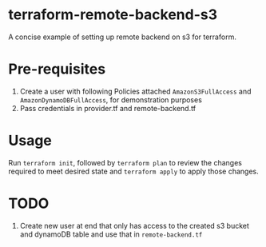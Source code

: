 # terraform-remote-backend-s3
A concise example of setting up remote backend on s3 for terraform.

# Pre-requisites

1. Create a user with following Policies attached `AmazonS3FullAccess` and `AmazonDynamoDBFullAccess`, for demonstration purposes
2. Pass credentials in provider.tf and remote-backend.tf

# Usage

Run `terraform init`, followed by `terraform plan` to review the changes required to meet desired state and 
`terraform apply` to apply those changes.

# TODO

1. Create new user at end that only has access to the created s3 bucket and dynamoDB table and use that in `remote-backend.tf`